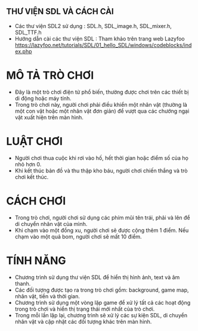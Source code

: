 ## THƯ VIỆN SDL VÀ CÁCH CÀI
- Các thư viện SDL2 sử dụng : SDL.h, SDL_image.h, SDL_mixer.h, SDL_TTF.h
- Hướng dẫn cài các thư viện SDL : Tham khảo trên trang web Lazyfoo https://lazyfoo.net/tutorials/SDL/01_hello_SDL/windows/codeblocks/index.php 
# MÔ TẢ TRÒ CHƠI
- Đây là một trò chơi điện tử phổ biến, thường được chơi trên các thiết bị di động hoặc máy tính.
- Trong trò chơi này, người chơi phải điều khiển một nhân vật (thường là một con vật hoặc một nhân vật đơn giản) để vượt qua các chướng ngại vật xuất hiện trên màn hình.
# LUẬT CHƠI
-  Người chơi thua cuộc khi rơi vào hố, hết thời gian hoặc điểm số của họ nhỏ hơn 0. 
-  Khi kết thúc bản đồ và thu thập kho báu, người chơi chiến thắng và trò chơi kết thúc.
# CÁCH CHƠI
-  Trong trò chơi, người chơi sử dụng các phím mũi tên trái, phải và lên để di chuyển nhân vật của mình.
-  Khi chạm vào một đồng xu, người chơi sẽ được cộng thêm 1 điểm. Nếu chạm vào một quả bom, người chơi sẽ mất 10 điểm. 
# TÍNH NĂNG
- Chương trình sử dụng thư viện SDL để hiển thị hình ảnh, text và âm thanh. 
- Các đối tượng được tạo ra trong trò chơi gồm: background, game map, nhân vật, tiền và thời gian. 
- Chương trình sử dụng một vòng lặp game để xử lý tất cả các hoạt động trong trò chơi và hiển thị trạng thái mới nhất của trò chơi.
- Trong mỗi lần lặp lại, chương trình sẽ xử lý các sự kiện SDL, di chuyển nhân vật và cập nhật các đối tượng khác trên màn hình.
